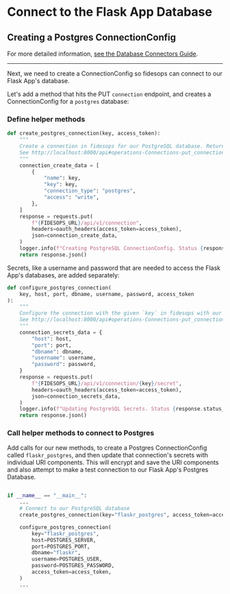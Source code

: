 # Connect to the Flask App Database

## Creating a Postgres ConnectionConfig

For more detailed information, [see the Database Connectors Guide](../guides/database_connectors.md).

---

Next, we need to create a ConnectionConfig so fidesops can connect to our Flask App's  database.

Let's add a method that hits the PUT `connection` endpoint, and creates a ConnectionConfig for a `postgres` database:

### Define helper methods

```python
def create_postgres_connection(key, access_token):
    """
    Create a connection in fidesops for our PostgreSQL database. Returns the response JSON if successful.
    See http://localhost:8000/api#operations-Connections-put_connections_api_v1_connection_put
    """
    connection_create_data = [
        {
            "name": key,
            "key": key,
            "connection_type": "postgres",
            "access": "write",
        },
    ]
    response = requests.put(
        f"{FIDESOPS_URL}/api/v1/connection",
        headers=oauth_headers(access_token=access_token),
        json=connection_create_data,
    )
    logger.info(f"Creating PostgreSQL ConnectionConfig. Status {response.status_code}")
    return response.json()

```

Secrets, like a username and password that are needed to access the Flask App's databases, are added separately:

```python
def configure_postgres_connection(
    key, host, port, dbname, username, password, access_token
):
    """
    Configure the connection with the given `key` in fidesops with our PostgreSQL database credentials. Returns the response JSON if successful.
    See http://localhost:8000/api#operations-Connections-put_connection_config_secrets_api_v1_connection__connection_key__secret_put
    """
    connection_secrets_data = {
        "host": host,
        "port": port,
        "dbname": dbname,
        "username": username,
        "password": password,
    }
    response = requests.put(
        f"{FIDESOPS_URL}/api/v1/connection/{key}/secret",
        headers=oauth_headers(access_token=access_token),
        json=connection_secrets_data,
    )
    logger.info(f"Updating PostgreSQL Secrets. Status {response.status_code}.")
    return response.json()

```

### Call helper methods to connect to Postgres

Add calls for our new methods, to create a Postgres ConnectionConfig called `flaskr_postgres`, and 
then update that connection's secrets with individual URI components.  This will encrypt and save the URI components 
and also attempt to make a test connection to our Flask App's Postgres Database.
```python

if __name__ == "__main__":
    ...
    # Connect to our PostgreSQL database
    create_postgres_connection(key="flaskr_postgres", access_token=access_token)

    configure_postgres_connection(
        key="flaskr_postgres",
        host=POSTGRES_SERVER,
        port=POSTGRES_PORT,
        dbname="flaskr",
        username=POSTGRES_USER,
        password=POSTGRES_PASSWORD,
        access_token=access_token,
    )
    ...
```